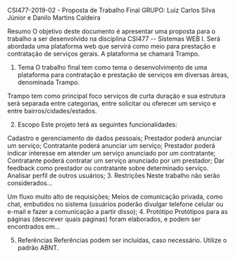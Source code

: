 CSI477-2019-02 - Proposta de Trabalho Final
GRUPO: Luiz Carlos Silva Júnior e Danilo Martins Caldeira

Resumo
O objetivo deste documento é apresentar uma proposta para o trabalho a ser desenvolvido na disciplina CSI477 -- Sistemas WEB I. Será abordada uma plataforma web que servirá como meio para prestação e contratação de serviços gerais. A plataforma se chamará Trampo.

1. Tema
O trabalho final tem como tema o desenvolvimento de uma plataforma para contratação e prestação de serviços em diversas áreas, denominada Trampo.

Trampo tem como principal foco serviços de curta duração e sua estrutura será separada entre categorias, entre solicitar ou oferecer um serviço e entre bairros/cidades/estados.

2. Escopo
Este projeto terá as seguintes funcionalidades:

Cadastro e gerenciamento de dados pessoais;
Prestador poderá anunciar um serviço;
Contratante poderá anunciar um serviço;
Prestador poderá indicar interesse em atender um serviço anunciado por um contratante;
Contratante poderá contratar um serviço anunciado por um prestador;
Dar feedback como prestador ou contratante sobre determinado serviço.
Analisar perfil de outros usuários;
3. Restrições
Neste trabalho não serão considerados...

Um fluxo muito alto de requisições;
Meios de comunicação privada, como chat, embutidos no sistema (usuários poderão divulgar telefone celular ou e-mail e fazer a comunicação a partir disso);
4. Protótipo
Protótipos para as páginas (descrever quais páginas) foram elaborados, e podem ser encontrados em...

5. Referências
Referências podem ser incluídas, caso necessário. Utilize o padrão ABNT.

